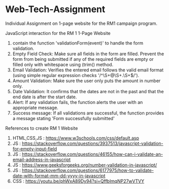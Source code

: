 # Web-Tech-Assignment
Individual Assignment on 1-page website for the RM1 campaign program. 

JavaScript interaction for the RM 1 1-Page Website

1. contain the function 'validationForm(event)' to handle the form validation.
2. Empty Field Check: Make sure all fields in the form are filled. Prevent the form from being submitted if any of the required fields are empty or filled only with whitespace using (trim() method.
3. Email Validation: Verifies the entered email follows the valid email format (using simple regular expression checks '/^\S+@\S+\.\S+$/').
4. Amount Validation: Make sure the user only puts the amount in number only.
5. Date Validation: It confirms that the dates are not in the past and that the end date is after the start date.
6. Alert: If any validation fails, the function alerts the user with an appropriate message.
7. Success message: If all validations are successful, the function provides a message stating 'Form successfully submitted'

References to create RM 1 Website

1. HTML,CSS,JS : https://www.w3schools.com/css/default.asp
2. JS : https://stackoverflow.com/questions/3937513/javascript-validation-for-empty-input-field 
3. JS : https://stackoverflow.com/questions/46155/how-can-i-validate-an-email-address-in-javascript
4. JS : https://www.geeksforgeeks.org/number-validation-in-javascript/
5. JS : https://stackoverflow.com/questions/6177975/how-to-validate-date-with-format-mm-dd-yyyy-in-javascript
6. CSS : https://youtu.be/phWxA89Dy94?si=QffblmqNP27wVTVY
